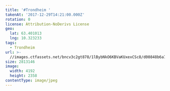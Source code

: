 ```yaml
---
title: '#Trondheim '
takenAt: '2017-12-29T14:21:00.000Z'
rotation: 0
license: Attribution-NoDerivs License
geo:
  lat: 63.401013
  lng: 10.323233
tags:
  - Trondheim
url: >-
  //images.ctfassets.net/bncv3c2gt878/1lBybNkO6KBVaKUxexCSc8/d00848b6a7de80fdc1f518fa32ebb913/trondheim_38665935984_o
size: 2813146
image:
  width: 4192
  height: 2358
contentType: image/jpeg
---
```


